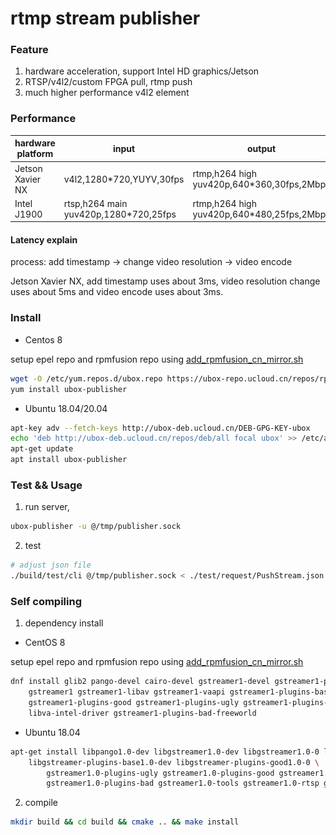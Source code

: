 rtmp stream publisher
=================
### Feature

1. hardware acceleration, support Intel HD graphics/Jetson
2. RTSP/v4l2/custom FPGA pull, rtmp push
3. much higher performance v4l2 element

### Performance

| hardware platform | input | output | cpu usage | process latency |
| --- | --- | --- | --- | -- |
| Jetson Xavier NX | v4l2,1280*720,YUYV,30fps | rtmp,h264 high yuv420p,640*360,30fps,2Mbps |  10% | ![proctime.png](doc/jetson-proctime.png) |
| Intel J1900 | rtsp,h264 main yuv420p,1280*720,25fps |  rtmp,h264 high yuv420p,640*480,25fps,2Mbps | 17% | todo |

#### Latency explain

process: add timestamp -> change video resolution -> video encode

Jetson Xavier NX, add timestamp uses about 3ms, video resolution change uses about 5ms and video encode uses about 3ms.

### Install

* Centos 8

setup epel repo and rpmfusion repo using [add_rpmfusion_cn_mirror.sh](util/add_rpmfusion_cn_mirror.sh)

```bash
wget -O /etc/yum.repos.d/ubox.repo https://ubox-repo.ucloud.cn/repos/rpm/rhel8/ubox.repo
yum install ubox-publisher
```

* Ubuntu 18.04/20.04

```bash
apt-key adv --fetch-keys http://ubox-deb.ucloud.cn/DEB-GPG-KEY-ubox
echo 'deb http://ubox-deb.ucloud.cn/repos/deb/all focal ubox' >> /etc/apt/sources.list
apt-get update
apt install ubox-publisher
```

### Test && Usage

1. run server,

```bash
ubox-publisher -u @/tmp/publisher.sock
```

2. test

```bash
# adjust json file
./build/test/cli @/tmp/publisher.sock < ./test/request/PushStream.json
```

### Self compiling

1. dependency install

* CentOS 8

setup epel repo and rpmfusion repo using [add_rpmfusion_cn_mirror.sh](util/add_rpmfusion_cn_mirror.sh)

```bash
dnf install glib2 pango-devel cairo-devel gstreamer1-devel gstreamer1-plugins-base-devel \ 
    gstreamer1 gstreamer1-libav gstreamer1-vaapi gstreamer1-plugins-base gstreamer1-plugins-bad-free \
    gstreamer1-plugins-good gstreamer1-plugins-ugly gstreamer1-plugins-ugly-free \
    libva-intel-driver gstreamer1-plugins-bad-freeworld
```

* Ubuntu 18.04

```bash
apt-get install libpango1.0-dev libgstreamer1.0-dev libgstreamer1.0-0 libgstreamer-plugins-bad1.0-0 libgstreamer-plugins-base1.0-0 \
    libgstreamer-plugins-base1.0-dev libgstreamer-plugins-good1.0-0 \
        gstreamer1.0-plugins-ugly gstreamer1.0-plugins-good gstreamer1.0-plugins-base \
        gstreamer1.0-plugins-bad gstreamer1.0-tools gstreamer1.0-rtsp gstreamer1.0-vaapi  gstreamer1.0-libav
```

2. compile

```bash
mkdir build && cd build && cmake .. && make install
```
